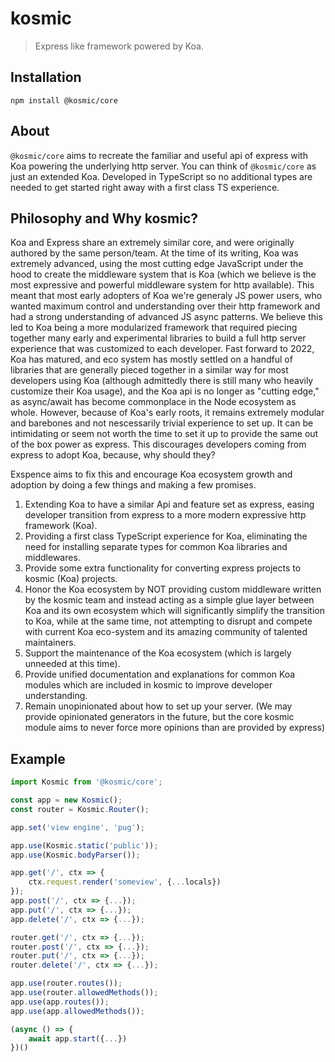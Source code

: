 # kosmic

> Express like framework powered by Koa.

## Installation

`npm install @kosmic/core`

## About

`@kosmic/core` aims to recreate the familiar and useful api of express with Koa powering the underlying http server. You can think of `@kosmic/core` as just an extended Koa. Developed in TypeScript so no additional types are needed to get started right away with a first class TS experience.

## Philosophy and Why kosmic?

Koa and Express share an extremely similar core, and were originally authored by the same person/team. At the time of its writing, Koa was extremely advanced, using the most cutting edge JavaScript under the hood to create the middleware system that is Koa (which we believe is the most expressive and powerful middleware system for http available). This meant that most early adopters of Koa we're generaly JS power users, who wanted maximum control and understanding over their http framework and had a strong understanding of advanced JS async patterns. We believe this led to Koa being a more modularized framework that required piecing together many early and experimental libraries to build a full http server experience that was customized to each developer. Fast forward to 2022, Koa has matured, and eco system has mostly settled on a handful of libraries that are generally pieced together in a similar way for most developers using Koa (although admittedly there is still many who heavily customize their Koa usage), and the Koa api is no longer as "cutting edge," as async/await has become commonplace in the Node ecosystem as whole. However, because of Koa's early roots, it remains extremely modular and barebones and not nescessarily trivial experience to set up. It can be intimidating or seem not worth the time to set it up to provide the same out of the box power as express. This discourages developers coming from express to adopt Koa, because, why should they?

Exspence aims to fix this and encourage Koa ecosystem growth and adoption by doing a few things and making a few promises.

1) Extending Koa to have a similar Api and feature set as express, easing developer transition from express to a more modern expressive http framework (Koa).
2) Providing a first class TypeScript experience for Koa, eliminating the need for installing separate types for common Koa libraries and middlewares.
3) Provide some extra functionality for converting express projects to kosmic (Koa) projects.
4) Honor the Koa ecosystem by NOT providing custom middleware written by the kosmic team and instead acting as a simple glue layer between Koa and its own ecosystem which will significantly simplify the transition to Koa, while at the same time, not attempting to disrupt and compete with current Koa eco-system and its amazing community of talented maintainers.
5) Support the maintenance of the Koa ecosystem (which is largely unneeded at this time).
6) Provide unified documentation and explanations for common Koa modules which are included in kosmic to improve developer understanding.
7) Remain unopinionated about how to set up your server. (We may provide opinionated generators in the future, but the core kosmic module aims to never force more opinions than are provided by express)

## Example

```javascript
import Kosmic from '@kosmic/core';

const app = new Kosmic();
const router = Kosmic.Router();

app.set('view engine', 'pug');

app.use(Kosmic.static('public'));
app.use(Kosmic.bodyParser());

app.get('/', ctx => {
	ctx.request.render('someview', {...locals})
});
app.post('/', ctx => {...});
app.put('/', ctx => {...});
app.delete('/', ctx => {...});

router.get('/', ctx => {...});
router.post('/', ctx => {...});
router.put('/', ctx => {...});
router.delete('/', ctx => {...});

app.use(router.routes());
app.use(router.allowedMethods());
app.use(app.routes());
app.use(app.allowedMethods());

(async () => {
	await app.start({...})
})()
```
